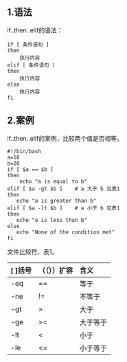 ## 1.语法
if..then..elif的语法：
```
if [ 条件语句 ]
then
    执行内容
elif [ 条件语句 ]
then
    执行内容
else
    执行内容
fi
```

## 2.案例

if..then..elif的案例，比较两个值是否相等。
```
#!/bin/bash
a=10
b=20
if [ $a == $b ]
then
    echo "a is equal to b"
elif [ $a -gt $b ]    # a 大于 b 见表1
then
   echo "a is greater than b"
elif [ $a -lt $b ]    # a 小于 b 见表1
then
   echo "a is less than b"
else
   echo "None of the condition met"
fi
```

文件比较符，表1。

| \[ \]括号 | （（））扩容 | 含义 |
| :--- | :--- | :--- |
| -eq | == | 等于 |
| -ne | != | 不等于 |
| -gt | &gt; | 大于 |
| -ge | &gt;= | 大于等于 |
| -lt | &lt; | 小于 |
| -le | &lt;= | 小于等于 |









